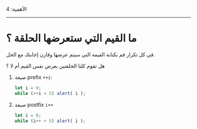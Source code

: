 الأهمية: 4

---

# ما القيم التي ستعرضها الحلقة ؟

في كل تكرار قم بكتابة القيمة التي سيتم عرضها وقارن إجابتك مع الحل.

هل تقوم كلتا الحلقتين بعرض نفس القيم أم لا ؟

1. صيغة prefix `++i`:

    ```js
    let i = 0;
    while (++i < 5) alert( i );
    ```
2. صيغة postfix `i++`

    ```js
    let i = 0;
    while (i++ < 5) alert( i );
    ```
